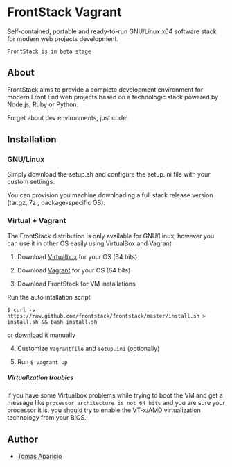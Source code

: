 # FrontStack Vagrant

Self-contained, portable and ready-to-run GNU/Linux x64 software stack for modern web projects development.

`FrontStack is in beta stage`

## About

FrontStack aims to provide a complete development environment for 
modern Front End web projects based on a technologic stack powered by Node.js, Ruby or Python.

Forget about dev environments, just code!

## Installation

### GNU/Linux

Simply download the setup.sh and configure the setup.ini file with your custom settings.

You can provision you machine downloading a full stack release version (tar.gz, 7z , package-specific OS).

### Virtual + Vagrant

The FrontStack distribution is only available for GNU/Linux, however you can use it in other OS easily using VirtualBox and Vagrant

1. Download [Virtualbox](https://www.virtualbox.org/wiki/Downloads) for your OS (64 bits)

2. Download [Vagrant](http://downloads.vagrantup.com/) for your OS (64 bits)

3. Download FrontStack for VM installations

Run the auto intallation script
```shell
$ curl -s https://raw.github.com/frontstack/frontstack/master/install.sh > install.sh && bash install.sh
```

or [download](https://github.com/frontstack/vagrant/archive/master.zip)  it manually

4. Customize `Vagrantfile` and `setup.ini` (optionally)

5. Run `$ vagrant up`


##### Virtualization troubles

If you have some Virtualbox problems while trying to boot the VM and get a message like 
`processor architecture is not 64 bits` and you are sure your processor it is, you should 
try to enable the VT-x/AMD virtualization technology from your BIOS.

## Author

* [Tomas Aparicio](https://github.com/h2non) 
